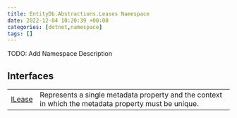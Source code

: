 ```yaml
---
title: EntityDb.Abstractions.Leases Namespace
date: 2022-12-04 10:20:39 +00:00
categories: [dotnet,namespace]
tags: []
---
```



TODO: Add Namespace Description

## Interfaces
<table><tr><td><!--/posts/dotnet.entitydb.abstractions.leases.ilease--><a href='#'>ILease</a></td><td>
Represents a single metadata property and the context in which the metadata property must be unique.
</td></tr></table>
